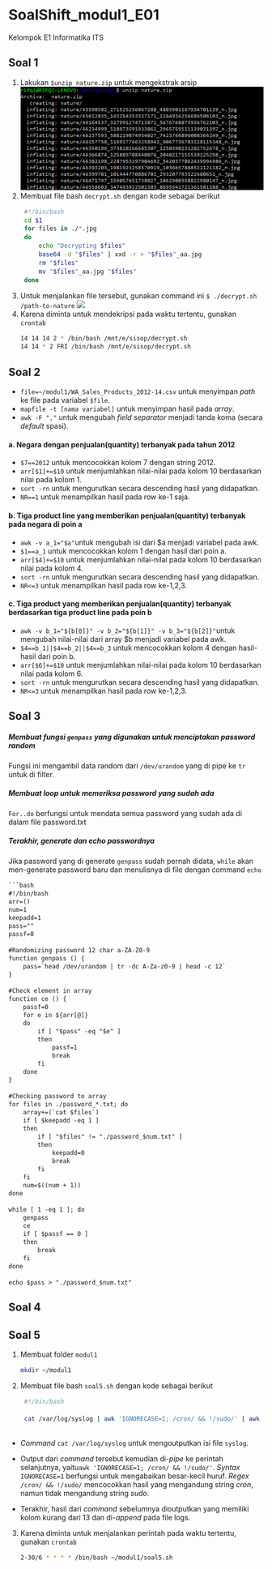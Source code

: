 # SoalShift_modul1_E01
Kelompok E1 Informatika ITS

## Soal 1

1. Lakukan `$unzip nature.zip` untuk mengekstrak arsip
    ![Extracting zip](https://github.com/mardikarifqi/SoalShift_modul1_E01/blob/master/img/1a.png?raw=true)
2. Membuat file bash `decrypt.sh` dengan kode sebagai berikut
   ```bash
    #!/bin/bash
    cd $1 
    for files in ./*.jpg 
    do
        echo "Decrypting $files"
        base64 -d "$files" | xxd -r > "$files"_aa.jpg
        rm "$files"
        mv "$files"_aa.jpg "$files"
    done
3. Untuk menjalankan file tersebut, gunakan command ini
    `$ ./decrypt.sh /path-to-nature`
    ![](https://github.com/mardikarifqi/SoalShift_modul1_E01/blob/master/img/1b.png?raw=true)
4. Karena diminta untuk mendekripsi pada waktu tertentu, gunakan `crontab`
   ```bash
   14 14 14 2 * /bin/bash /mnt/e/sisop/decrypt.sh
   14 14 * 2 FRI /bin/bash /mnt/e/sisop/decrypt.sh

## Soal 2


- `file=~/modul1/WA_Sales_Products_2012-14.csv` untuk menyimpan _path_ ke file pada variabel `$file`.
- `mapfile -t [nama variabel]` untuk menyimpan hasil pada _array_.
- `awk -F ","` untuk mengubah _field separator_ menjadi tanda koma (secara _default_ spasi).

#### a. Negara dengan penjualan(quantity) terbanyak pada tahun 2012
- `$7==2012` untuk mencocokkan kolom 7 dengan string 2012.
- `arr[$1]+=$10` untuk menjumlahkan nilai-nilai pada kolom 10 berdasarkan nilai pada kolom 1.
- `sort -rn` untuk mengurutkan secara descending hasil yang didapatkan.
- `NR==1` untuk menampilkan hasil pada row ke-1 saja.

#### b. Tiga product line yang memberikan penjualan(quantity) terbanyak pada negara di poin a
- `awk -v a_1="$a"`untuk mengubah isi dari $a menjadi variabel pada awk.
- `$1==a_1` untuk mencocokkan kolom 1 dengan hasil dari poin a.
- `arr[$4]+=$10` untuk menjumlahkan nilai-nilai pada kolom 10 berdasarkan nilai pada kolom 4.
- `sort -rn` untuk mengurutkan secara descending hasil yang didapatkan.
- `NR<=3` untuk menampilkan hasil pada row ke-1,2,3.

#### c. Tiga product yang memberikan penjualan(quantity) terbanyak berdasarkan tiga product line pada poin b
- `awk -v b_1="${b[0]}" -v b_2="${b[1]}" -v b_3="${b[2]}"`untuk mengubah nilai-nilai dari array $b menjadi variabel pada awk.
- `$4==b_1||$4==b_2||$4==b_3` untuk mencocokkan kolom 4 dengan hasil-hasil dari poin b.
- `arr[$6]+=$10` untuk menjumlahkan nilai-nilai pada kolom 10 berdasarkan nilai pada kolom 6.
- `sort -rn` untuk mengurutkan secara descending hasil yang didapatkan.
- `NR<=3` untuk menampilkan hasil pada row ke-1,2,3.


## Soal 3

##### Membuat fungsi `genpass` yang digunakan untuk menciptakan password random
Fungsi ini mengambil data random dari `/dev/urandom` yang di pipe ke `tr` untuk di filter.

##### Membuat loop untuk memeriksa password yang sudah ada
`For..do` berfungsi untuk mendata semua password yang sudah ada di dalam file password.txt

##### Terakhir, generate dan echo passwordnya
Jika password yang di generate `genpass` sudah pernah didata, `while` akan men-generate password baru dan menulisnya di file dengan command `echo`

    ```bash
    #!/bin/bash
	arr=()
	num=1
	keepadd=1
	pass=""
	passf=0

	#Randomizing password 12 char a-ZA-Z0-9
	function genpass () {
		pass=`head /dev/urandom | tr -dc A-Za-z0-9 | head -c 12`
	}

	#Check element in array
	function ce () {
		passf=0
		for e in ${arr[@]}
		do
			if [ "$pass" -eq "$e" ]
			then
				passf=1
				break
			fi
		done
	}

	#Checking password to array
	for files in ./password_*.txt; do
		array+=(`cat $files`)
		if [ $keepadd -eq 1 ]
		then
			if [ "$files" != "./password_$num.txt" ]
			then
				keepadd=0
				break
			fi
		fi
		num=$((num + 1))
	done

	while [ 1 -eq 1 ]; do
		genpass
		ce
		if [ $passf == 0 ]
		then
			break
		fi
	done

    echo $pass > "./password_$num.txt"

## Soal 4

## Soal 5

1. Membuat folder `modul1`
    ```bash
    mkdir ~/modul1

2. Membuat file bash `soal5.sh` dengan kode sebagai berikut
   ```bash
    #!/bin/bash

    cat /var/log/syslog | awk 'IGNORECASE=1; /cron/ && !/sudo/' | awk 'NF<13' >> /home/pristiz/modul1/logs
  
- _Command_ `cat /var/log/syslog` untuk mengoutputkan isi file `syslog`.
  
- Output dari _command_ tersebut kemudian di-_pipe_ ke perintah selanjutnya, yaitu`awk 'IGNORECASE=1; /cron/ && !/sudo/'`. _Syntax_ `IGNORECASE=1` berfungsi untuk mengabaikan besar-kecil huruf. _Regex_ `/cron/ && !/sudo/` mencocokkan hasil yang mengandung string _cron_, namun tidak mengandung string _sudo_.
  
- Terakhir, hasil dari _command_ sebelumnya dioutputkan yang memiliki kolom kurang dari 13 dan di-_append_ pada file logs.

3. Karena diminta untuk menjalankan perintah pada waktu tertentu, gunakan `crontab`
   ```bash
   2-30/6 * * * * /bin/bash ~/modul1/soal5.sh

